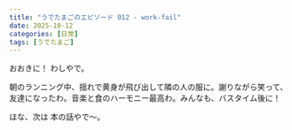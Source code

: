```yaml
---
title: "うでたまごのエピソード 012 - work-fail"
date: 2025-10-12
categories: [日常]
tags: [うでたまご]
---
```


おおきに！ わしやで。

朝のランニング中、揺れで黄身が飛び出して隣の人の服に。謝りながら笑って、友達になったわ。音楽と食のハーモニー最高わ。みんなも、バスタイム後に！

ほな、次は 本の話やで～。